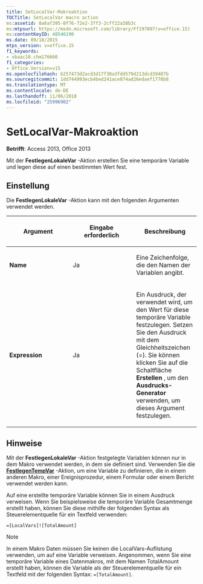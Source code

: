 ```yaml
---
title: SetLocalVar-Makroaktion
TOCTitle: SetLocalVar macro action
ms:assetid: 8a6af395-0f76-72e2-37f3-2cff22a38b3c
ms:mtpsurl: https://msdn.microsoft.com/library/Ff197097(v=office.15)
ms:contentKeyID: 48546190
ms.date: 09/18/2015
mtps_version: v=office.15
f1_keywords:
- vbaac10.chm176660
f1_categories:
- Office.Version=v15
ms.openlocfilehash: b257473d2acd3d17f30a3fdd579d213dcd39487b
ms.sourcegitcommit: 1dd744993ecb4bed241ace874ad26edaef1778b8
ms.translationtype: MT
ms.contentlocale: de-DE
ms.lasthandoff: 11/06/2018
ms.locfileid: "25996902"
---
```

# <a name="setlocalvar-macro-action"></a>SetLocalVar-Makroaktion

**Betrifft**: Access 2013, Office 2013

Mit der **FestlegenLokaleVar** -Aktion erstellen Sie eine temporäre Variable und legen diese auf einen bestimmten Wert fest.

## <a name="setting"></a>Einstellung

Die **FestlegenLokaleVar** -Aktion kann mit den folgenden Argumenten verwendet werden.

<table>
<colgroup>
<col style="width: 33%" />
<col style="width: 33%" />
<col style="width: 33%" />
</colgroup>
<thead>
<tr class="header">
<th><p>Argument</p></th>
<th><p>Eingabe erforderlich</p></th>
<th><p>Beschreibung</p></th>
</tr>
</thead>
<tbody>
<tr class="odd">
<td><p><strong>Name</strong></p></td>
<td><p>Ja</p></td>
<td><p>Eine Zeichenfolge, die den Namen der Variablen angibt.</p></td>
</tr>
<tr class="even">
<td><p><strong>Expression</strong></p></td>
<td><p>Ja</p></td>
<td><p>Ein Ausdruck, der verwendet wird, um den Wert für diese temporäre Variable festzulegen. Setzen Sie den Ausdruck mit dem Gleichheitszeichen (=). Sie können klicken Sie auf die Schaltfläche <strong>Erstellen</strong> , um den <strong>Ausdrucks-Generator</strong> verwenden, um dieses Argument festzulegen.</p></td>
</tr>
</tbody>
</table>

## <a name="remarks"></a>Hinweise

Mit der **FestlegenLokaleVar** -Aktion festgelegte Variablen können nur in dem Makro verwendet werden, in dem sie definiert sind. Verwenden Sie die **[FestlegenTempVar](settempvar-macro-action.md)** -Aktion, um eine Variable zu definieren, die in einem anderen Makro, einer Ereignisprozedur, einem Formular oder einem Bericht verwendet werden kann.

Auf eine erstellte temporäre Variable können Sie in einem Ausdruck verweisen. Wenn Sie beispielsweise die temporäre Variable Gesamtmenge erstellt haben, können Sie diese mithilfe der folgenden Syntax als Steuerelementquelle für ein Textfeld verwenden:

`=[LocalVars]![TotalAmount]`

> [!NOTE]
> In einem Makro Daten müssen Sie keinen die LocalVars-Auflistung verwenden, um auf eine Variable verweisen. Angenommen, wenn Sie eine temporäre Variable eines Datenmakros, mit dem Namen TotalAmount erstellt haben, können die Variable als der Steuerelementquelle für ein Textfeld mit der folgenden Syntax: `=[TotalAmount]`.

